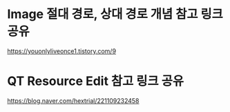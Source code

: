 # Image 절대 경로, 상대 경로 개념 참고 링크 공유
https://youonlyliveonce1.tistory.com/9

# QT Resource Edit 참고 링크 공유
https://blog.naver.com/hextrial/221109232458